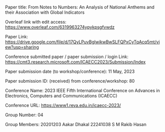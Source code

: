Paper title: From Notes to Numbers: An Analysis of National Anthems and their Association with Global Indicators

Overleaf link with edit access: https://www.overleaf.com/6319963274ypykpsgfvwdz

Paper Link: https://drive.google.com/file/d/17QyLPuvBglwikwBwSLFQPxCyTqAcq5mt/view?usp=sharing

Conference submitted paper / paper submission / login Link: https://cmt3.research.microsoft.com/ICAECC2023/Submission/Index

Paper submission date (to workshop/conference): 11 May, 2023

Paper submission ID: (received) from conference/workshop: 80

Conference Name: 2023 IEEE Fifth International Conference on Advances in Electronics, Computers and Communications (ICAECC)

Conference URL: https://www1.reva.edu.in/icaecc-2023/

Group Number: 04

Group Members: 
20201203 Aakar Dhakal 
22241038 S M Rakib Hasan
